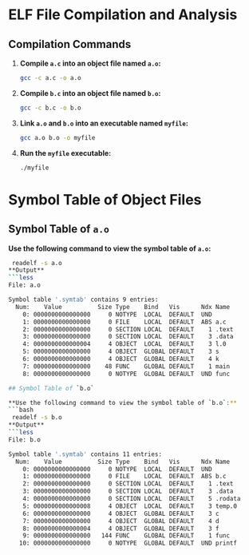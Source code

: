 # ELF File Compilation and Analysis

## Compilation Commands

1. **Compile `a.c` into an object file named `a.o`:**

   ```bash
   gcc -c a.c -o a.o

2. **Compile `b.c` into an object file named `b.o`:**
   ```bash
   gcc -c b.c -o b.o

3. **Link `a.o` and `b.o` into an executable named `myfile`:**
   ```bash
   gcc a.o b.o -o myfile

4. **Run the `myfile` executable:**
   ```bash
   ./myfile

# Symbol Table of Object Files

## Symbol Table of `a.o`

 **Use the following command to view the symbol table of `a.o`:**
 ```bash
  readelf -s a.o
**Output**
```less
File: a.o

Symbol table '.symtab' contains 9 entries:
   Num:    Value          Size Type    Bind   Vis      Ndx Name
     0: 0000000000000000     0 NOTYPE  LOCAL  DEFAULT  UND 
     1: 0000000000000000     0 FILE    LOCAL  DEFAULT  ABS a.c
     2: 0000000000000000     0 SECTION LOCAL  DEFAULT    1 .text
     3: 0000000000000000     0 SECTION LOCAL  DEFAULT    3 .data
     4: 0000000000000004     4 OBJECT  LOCAL  DEFAULT    3 l.0
     5: 0000000000000000     4 OBJECT  GLOBAL DEFAULT    3 s
     6: 0000000000000000     4 OBJECT  GLOBAL DEFAULT    4 k
     7: 0000000000000000    48 FUNC    GLOBAL DEFAULT    1 main
     8: 0000000000000000     0 NOTYPE  GLOBAL DEFAULT  UND func

## Symbol Table of `b.o`

 **Use the following command to view the symbol table of `b.o`:**
 ```bash
  readelf -s b.o
**Output**
```less
File: b.o

Symbol table '.symtab' contains 11 entries:
   Num:    Value          Size Type    Bind   Vis      Ndx Name
     0: 0000000000000000     0 NOTYPE  LOCAL  DEFAULT  UND 
     1: 0000000000000000     0 FILE    LOCAL  DEFAULT  ABS b.c
     2: 0000000000000000     0 SECTION LOCAL  DEFAULT    1 .text
     3: 0000000000000000     0 SECTION LOCAL  DEFAULT    3 .data
     4: 0000000000000000     0 SECTION LOCAL  DEFAULT    5 .rodata
     5: 0000000000000008     4 OBJECT  LOCAL  DEFAULT    3 temp.0
     6: 0000000000000000     4 OBJECT  GLOBAL DEFAULT    3 c
     7: 0000000000000000     4 OBJECT  GLOBAL DEFAULT    4 d
     8: 0000000000000004     4 OBJECT  GLOBAL DEFAULT    3 f
     9: 0000000000000000   144 FUNC    GLOBAL DEFAULT    1 func
    10: 0000000000000000     0 NOTYPE  GLOBAL DEFAULT  UND printf





